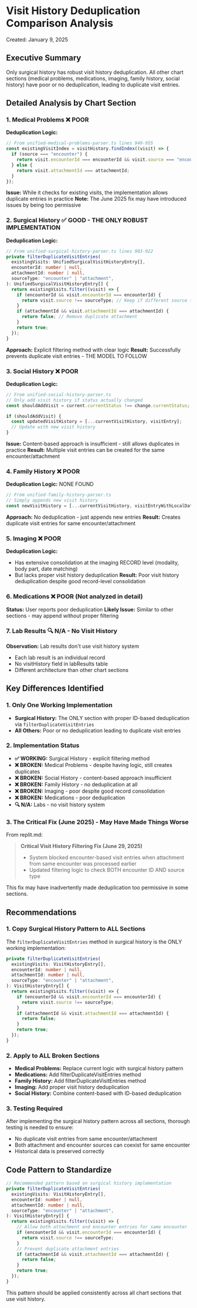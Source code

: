 # Visit History Deduplication Comparison Analysis
Created: January 9, 2025

## Executive Summary
Only surgical history has robust visit history deduplication. All other chart sections (medical problems, medications, imaging, family history, social history) have poor or no deduplication, leading to duplicate visit entries.

## Detailed Analysis by Chart Section

### 1. Medical Problems ❌ POOR
**Deduplication Logic:**
```typescript
// From unified-medical-problems-parser.ts lines 949-955
const existingVisitIndex = visitHistory.findIndex((visit) => {
  if (source === "encounter") {
    return visit.encounterId === encounterId && visit.source === "encounter";
  } else {
    return visit.attachmentId === attachmentId;
  }
});
```
**Issue:** While it checks for existing visits, the implementation allows duplicate entries in practice
**Note:** The June 2025 fix may have introduced issues by being too permissive

### 2. Surgical History ✅ GOOD - THE ONLY ROBUST IMPLEMENTATION
**Deduplication Logic:**
```typescript
// From unified-surgical-history-parser.ts lines 903-922
private filterDuplicateVisitEntries(
  existingVisits: UnifiedSurgicalVisitHistoryEntry[],
  encounterId: number | null,
  attachmentId: number | null,
  sourceType: "encounter" | "attachment",
): UnifiedSurgicalVisitHistoryEntry[] {
  return existingVisits.filter((visit) => {
    if (encounterId && visit.encounterId === encounterId) {
      return visit.source !== sourceType; // Keep if different source type
    }
    if (attachmentId && visit.attachmentId === attachmentId) {
      return false; // Remove duplicate attachment
    }
    return true;
  });
}
```
**Approach:** Explicit filtering method with clear logic
**Result:** Successfully prevents duplicate visit entries - THE MODEL TO FOLLOW

### 3. Social History ❌ POOR
**Deduplication Logic:**
```typescript
// From unified-social-history-parser.ts
// Only add visit history if status actually changed
const shouldAddVisit = current.currentStatus !== change.currentStatus;

if (shouldAddVisit) {
  const updatedVisitHistory = [...currentVisitHistory, visitEntry];
  // Update with new visit history
}
```
**Issue:** Content-based approach is insufficient - still allows duplicates in practice
**Result:** Multiple visit entries can be created for the same encounter/attachment

### 4. Family History ❌ POOR
**Deduplication Logic:** NONE FOUND
```typescript
// From unified-family-history-parser.ts
// Simply appends new visit history
const newVisitHistory = [...currentVisitHistory, visitEntryWithLocalDate];
```
**Approach:** No deduplication - just appends new entries
**Result:** Creates duplicate visit entries for same encounter/attachment

### 5. Imaging ❌ POOR
**Deduplication Logic:** 
- Has extensive consolidation at the imaging RECORD level (modality, body part, date matching)
- But lacks proper visit history deduplication
**Result:** Poor visit history deduplication despite good record-level consolidation

### 6. Medications ❌ POOR (Not analyzed in detail)
**Status:** User reports poor deduplication
**Likely Issue:** Similar to other sections - may append without proper filtering

### 7. Lab Results 🔍 N/A - No Visit History
**Observation:** Lab results don't use visit history system
- Each lab result is an individual record
- No visitHistory field in labResults table
- Different architecture than other chart sections

## Key Differences Identified

### 1. **Only One Working Implementation**
- **Surgical History:** The ONLY section with proper ID-based deduplication via `filterDuplicateVisitEntries`
- **All Others:** Poor or no deduplication leading to duplicate visit entries

### 2. **Implementation Status**
- **✅ WORKING:** Surgical History - explicit filtering method
- **❌ BROKEN:** Medical Problems - despite having logic, still creates duplicates
- **❌ BROKEN:** Social History - content-based approach insufficient
- **❌ BROKEN:** Family History - no deduplication at all
- **❌ BROKEN:** Imaging - poor despite good record consolidation
- **❌ BROKEN:** Medications - poor deduplication
- **🔍 N/A:** Labs - no visit history system

### 3. **The Critical Fix (June 2025) - May Have Made Things Worse**
From replit.md:
> **Critical Visit History Filtering Fix (June 29, 2025)**
> - System blocked encounter-based visit entries when attachment from same encounter was processed earlier
> - Updated filtering logic to check BOTH encounter ID AND source type

This fix may have inadvertently made deduplication too permissive in some sections.

## Recommendations

### 1. **Copy Surgical History Pattern to ALL Sections**
The `filterDuplicateVisitEntries` method in surgical history is the ONLY working implementation:
```typescript
private filterDuplicateVisitEntries(
  existingVisits: VisitHistoryEntry[],
  encounterId: number | null,
  attachmentId: number | null,
  sourceType: "encounter" | "attachment",
): VisitHistoryEntry[] {
  return existingVisits.filter((visit) => {
    if (encounterId && visit.encounterId === encounterId) {
      return visit.source !== sourceType;
    }
    if (attachmentId && visit.attachmentId === attachmentId) {
      return false;
    }
    return true;
  });
}
```

### 2. **Apply to ALL Broken Sections**
- **Medical Problems:** Replace current logic with surgical history pattern
- **Medications:** Add filterDuplicateVisitEntries method
- **Family History:** Add filterDuplicateVisitEntries method
- **Imaging:** Add proper visit history deduplication
- **Social History:** Combine content-based with ID-based deduplication

### 3. **Testing Required**
After implementing the surgical history pattern across all sections, thorough testing is needed to ensure:
- No duplicate visit entries from same encounter/attachment
- Both attachment and encounter sources can coexist for same encounter
- Historical data is preserved correctly

## Code Pattern to Standardize

```typescript
// Recommended pattern based on surgical history implementation
private filterDuplicateVisitEntries(
  existingVisits: VisitHistoryEntry[],
  encounterId: number | null,
  attachmentId: number | null,
  sourceType: "encounter" | "attachment",
): VisitHistoryEntry[] {
  return existingVisits.filter((visit) => {
    // Allow both attachment and encounter entries for same encounter
    if (encounterId && visit.encounterId === encounterId) {
      return visit.source !== sourceType;
    }
    // Prevent duplicate attachment entries
    if (attachmentId && visit.attachmentId === attachmentId) {
      return false;
    }
    return true;
  });
}
```

This pattern should be applied consistently across all chart sections that use visit history.